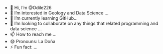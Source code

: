 - 👋 Hi, I’m @Odile226
- 👀 I’m interested in Geology and Data Science ...
- 🌱 I’m currently learning GitHub...
- 💞️ I’m looking to collaborate on any things that related programming and data science ...
- 📫 How to reach me ...
- 😄 Pronouns: La Doña
- ⚡ Fun fact: ...

<!---
Odile226/Odile226 is a ✨ special ✨ repository because its `README.md` (this file) appears on your GitHub profile.
You can click the Preview link to take a look at your changes.
--->
